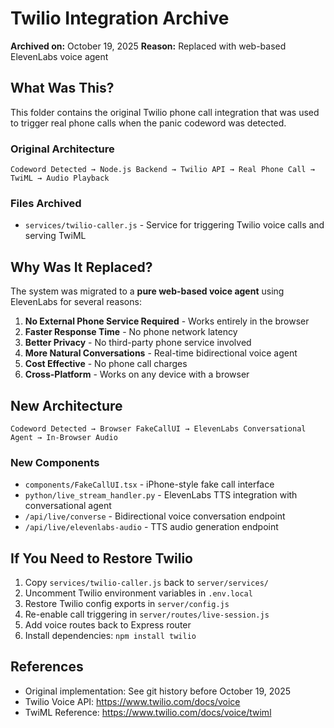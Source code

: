 # Twilio Integration Archive

**Archived on:** October 19, 2025
**Reason:** Replaced with web-based ElevenLabs voice agent

## What Was This?

This folder contains the original Twilio phone call integration that was used to trigger real phone calls when the panic codeword was detected.

### Original Architecture

```
Codeword Detected → Node.js Backend → Twilio API → Real Phone Call → TwiML → Audio Playback
```

### Files Archived

- `services/twilio-caller.js` - Service for triggering Twilio voice calls and serving TwiML

## Why Was It Replaced?

The system was migrated to a **pure web-based voice agent** using ElevenLabs for several reasons:

1. **No External Phone Service Required** - Works entirely in the browser
2. **Faster Response Time** - No phone network latency
3. **Better Privacy** - No third-party phone service involved
4. **More Natural Conversations** - Real-time bidirectional voice agent
5. **Cost Effective** - No phone call charges
6. **Cross-Platform** - Works on any device with a browser

## New Architecture

```
Codeword Detected → Browser FakeCallUI → ElevenLabs Conversational Agent → In-Browser Audio
```

### New Components

- `components/FakeCallUI.tsx` - iPhone-style fake call interface
- `python/live_stream_handler.py` - ElevenLabs TTS integration with conversational agent
- `/api/live/converse` - Bidirectional voice conversation endpoint
- `/api/live/elevenlabs-audio` - TTS audio generation endpoint

## If You Need to Restore Twilio

1. Copy `services/twilio-caller.js` back to `server/services/`
2. Uncomment Twilio environment variables in `.env.local`
3. Restore Twilio config exports in `server/config.js`
4. Re-enable call triggering in `server/routes/live-session.js`
5. Add voice routes back to Express router
6. Install dependencies: `npm install twilio`

## References

- Original implementation: See git history before October 19, 2025
- Twilio Voice API: https://www.twilio.com/docs/voice
- TwiML Reference: https://www.twilio.com/docs/voice/twiml
